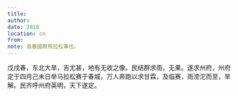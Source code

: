 ```yaml
---
title: 
author: 
date: 2018
location: cn
from: 
note: 長春國際馬拉松事也。
---
```

戊戌春，东北大旱，吉尤甚，地有无收之像。民结群求雨，无果。遂求州府，州府定于四月己未日举马拉松赛于春城，万人奔跑以求甘霖，及临赛，雨滂沱而至，旱解。民齐呼州府英明，天下遂定。
